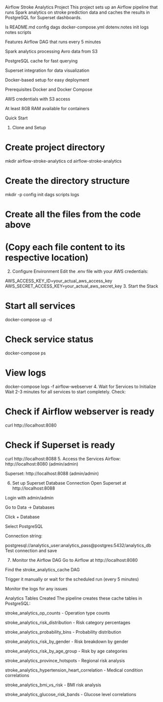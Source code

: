 Airflow Stroke Analytics Project
This project sets up an Airflow pipeline that runs Spark analytics on stroke prediction data and caches the results in PostgreSQL for Superset dashboards.


ls
README.md  config  dags  docker-compose.yml  dotenv.notes  init  logs  notes  scripts

Features
Airflow DAG that runs every 5 minutes

Spark analytics processing Avro data from S3

PostgreSQL cache for fast querying

Superset integration for data visualization

Docker-based setup for easy deployment

Prerequisites
Docker and Docker Compose

AWS credentials with S3 access

At least 8GB RAM available for containers

Quick Start
1. Clone and Setup

# Create project directory
mkdir airflow-stroke-analytics
cd airflow-stroke-analytics

# Create the directory structure
mkdir -p config init dags scripts logs

# Create all the files from the code above
# (Copy each file content to its respective location)
2. Configure Environment
Edit the .env file with your AWS credentials:


AWS_ACCESS_KEY_ID=your_actual_aws_access_key
AWS_SECRET_ACCESS_KEY=your_actual_aws_secret_key
3. Start the Stack

# Start all services
docker-compose up -d

# Check service status
docker-compose ps

# View logs
docker-compose logs -f airflow-webserver
4. Wait for Services to Initialize
Wait 2-3 minutes for all services to start completely. Check:


# Check if Airflow webserver is ready
curl http://localhost:8080

# Check if Superset is ready  
curl http://localhost:8088
5. Access the Services
Airflow: http://localhost:8080 (admin/admin)

Superset: http://localhost:8088 (admin/admin)

6. Set up Superset Database Connection
Open Superset at http://localhost:8088

Login with admin/admin

Go to Data → Databases

Click + Database

Select PostgreSQL

Connection string:


postgresql://analytics_user:analytics_pass@postgres:5432/analytics_db
Test connection and save

7. Monitor the Airflow DAG
Go to Airflow at http://localhost:8080

Find the stroke_analytics_cache DAG

Trigger it manually or wait for the scheduled run (every 5 minutes)

Monitor the logs for any issues


Analytics Tables Created
The pipeline creates these cache tables in PostgreSQL:

stroke_analytics_op_counts - Operation type counts

stroke_analytics_risk_distribution - Risk category percentages

stroke_analytics_probability_bins - Probability distribution

stroke_analytics_risk_by_gender - Risk breakdown by gender

stroke_analytics_risk_by_age_group - Risk by age categories

stroke_analytics_province_hotspots - Regional risk analysis

stroke_analytics_hypertension_heart_correlation - Medical condition correlations

stroke_analytics_bmi_vs_risk - BMI risk analysis

stroke_analytics_glucose_risk_bands - Glucose level correlations

